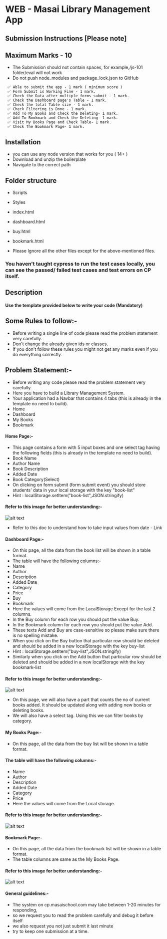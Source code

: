 # WEB - Masai Library Management App

## Submission Instructions [Please note]

## Maximum Marks - 10

- The Submission should not contain spaces, for example,/js-101 folder/eval will not work
- Do not push node_modules and package_lock.json to GitHub

```
 ✅ Able to submit the app - 1 mark ( minimum score )
 ✅ Form Submit is Working Fine - 1 mark.
 ✅ Check the Data after multiple forms submit - 1 mark.
 ✅ Check the Dashboard page's Table - 1 mark.
 ✅ Check the total Table size - 1 mark.
 ✅ Check Filtering is Done - 1 mark.
 ✅ Add To My Books and Check the Deleting- 1 mark.
 ✅ Add To Bookmark and Check the Deleting- 1 mark.
 ✅ Visit My Books Page and Check Table- 1 mark.
 ✅ Check The Bookmark Page- 1 mark. 
```

## Installation

- you can use any node version that works for you ( 14+ )
- Download and unzip the boilerplate
- Navigate to the correct path

## Folder structure

- Scripts
- Styles
- index.html
- dashboard.html
- buy.html
- bookmark.html


- Please Ignore all the other files except for the above-mentioned files.

### You haven't taught cypress to run the test cases locally, you can see the passed/ failed test cases and test errors on CP itself.

## Description

#### Use the template provided below to write your code (Mandatory)

## Some Rules to follow:-

- Before writing a single line of code please read the problem statement very carefully.
- Don't change the already given ids or classes.
- If you don't follow these rules you might not get any marks even if you do everything correctly.

## Problem Statement:-

- Before writing any code please read the problem statement very carefully.
- Here you have to build a Library Management System.
- Your application had a Navbar that contains 4 tabs (this is already in the template no need to build).
- Home
- Dashboard
- My Books
- Bookmark
#### Home Page:-
- This page contains a form with 5 input boxes and one select tag having the following fields (this is already in the template no need to build).
- Book Name
- Author Name
- Book Description
- Added Date
- Book Category(Select)
- On clicking on form submit (form submit event) you should store students' data in your local storage with the key "book-list"
- Hint : localStorage.setItem("book-list",JSON.stringify)

#### Refer to this image for better understanding:-

![alt text](https://masai-course.s3.ap-south-1.amazonaws.com/editor/uploads/2022-08-18/Screenshot%202022-08-18%20at%2010.12.16%20AM_354865.png)

- Refer to this doc to understand how to take input values from date - Link
#### Dashboard Page:-
- On this page, all the data from the book list will be shown in a table format.
- The table will have the following columns:-
- Name
- Author
- Description
- Added Date
- Category
- Price
- Buy
- Bookmark
- Here the values will come from the LacalStorage Except for the last 2 columns.
- In the Buy column for each row you should put the value Buy.
- In the Bookmark column for each row you should put the value Add.
- These texts Add and Buy are case-sensitive so please make sure there is no spelling mistake.
- When you click on the Buy button that particular row should be deleted and should be added in a new localStorage with the key buy-list
- Hint : localStorage.setItem("buy-list",JSON.stringify)
- Similarly when you click on the Add button that particular row should be deleted and should be added in a new localStorage with the key bookmark-list

#### Refer to this image for better understanding:-
![alt text](https://masai-course.s3.ap-south-1.amazonaws.com/editor/uploads/2022-08-18/Screenshot%202022-08-18%20at%2010.18.48%20AM_713775.png)

- On this page, we will also have a part that counts the no of current books added. It should be updated along with adding new books or deleting books.
- We will also have a select tag. Using this we can filter books by category.
#### My Books Page:-
- On this page, all the data from the buy list will be shown in a table format.
#### The table will have the following columns:-
- Name
- Author
- Description
- Added Date
- Category
- Price
- Here the values will come from the Local storage.
#### Refer to this image for better understanding:-
![alt text](https://i.imgur.com/KM7kYcS.png)

#### Bookmark Page:-
- On this page, all the data from the bookmark list will be shown in a table format.
- The table columns are same as the My Books Page.
#### Refer to this image for better understanding:-
![alt text](https://i.imgur.com/YDDioy9.png)
#### General guidelines:-
- The system on cp.masaischool.com may take between 1-20 minutes for responding,
- so we request you to read the problem carefully and debug it before itself
- we also request you not just submit it last minute
- try to keep one submission at a time.
